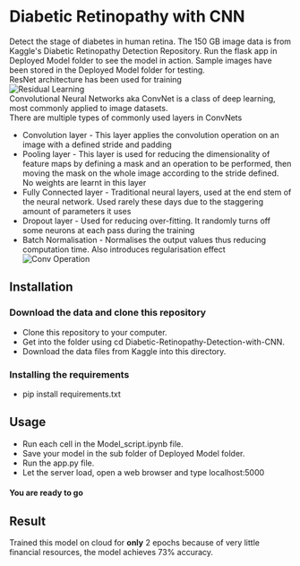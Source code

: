 # Diabetic Retinopathy with CNN
Detect the stage of diabetes in human retina. The 150 GB image data is from Kaggle's Diabetic Retinopathy Detection Repository.
Run the flask app in Deployed Model folder to see the model in action.
Sample images have been stored in the Deployed Model folder for testing.\
ResNet architecture has been used for training\
![Residual Learning](https://cdn-images-1.medium.com/max/1200/1*ByrVJspW-TefwlH7OLxNkg.png)\
Convolutional Neural Networks aka ConvNet is a class of deep learning, most commonly applied to image datasets.\
There are multiple types of commonly used layers in ConvNets
* Convolution layer - This layer applies the convolution operation on an image with a defined stride and padding
* Pooling layer - This layer is used for reducing the dimensionality of feature maps by defining a mask and an operation to be performed, then moving the mask on the whole image according to the stride defined. No weights are learnt in this layer
* Fully Connected layer - Traditional neural layers, used at the end stem of the neural network. Used rarely these days due to the staggering amount of parameters it uses
* Dropout layer - Used for reducing over-fitting. It randomly turns off some neurons at each pass during the training
* Batch Normalisation - Normalises the output values thus reducing computation time. Also introduces regularisation effect\
![Conv Operation](http://machinelearninguru.com/_images/topics/computer_vision/basics/convolution/1.JPG)

## Installation
### Download the data and clone this repository
* Clone this repository to your computer.
* Get into the folder using cd Diabetic-Retinopathy-Detection-with-CNN.
* Download the data files from Kaggle into this directory.
### Installing the requirements
* pip install requirements.txt
## Usage
* Run each cell in the Model_script.ipynb file. 
* Save your model in the sub folder of Deployed Model folder.
* Run the app.py file.
* Let the server load, open a web browser and type localhost:5000
#### You are ready to go
## Result
Trained this model on cloud for **only** 2 epochs because of very little financial resources, the model achieves 73% accuracy.
